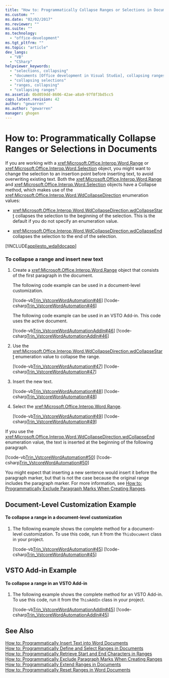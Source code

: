 ```yaml
---
title: "How to: Programmatically Collapse Ranges or Selections in Documents | Microsoft Docs"
ms.custom: ""
ms.date: "02/02/2017"
ms.reviewer: ""
ms.suite: ""
ms.technology: 
  - "office-development"
ms.tgt_pltfrm: ""
ms.topic: "article"
dev_langs: 
  - "VB"
  - "CSharp"
helpviewer_keywords: 
  - "selections, collapsing"
  - "documents [Office development in Visual Studio], collapsing ranges"
  - "collapsing selections"
  - "ranges, collapsing"
  - "collapsing ranges"
ms.assetid: 0bd059dd-8606-42ae-a8a9-97f8f3bd5cc5
caps.latest.revision: 42
author: "gewarren"
ms.author: "gewarren"
manager: ghogen
---
```

# How to: Programmatically Collapse Ranges or Selections in Documents
  If you are working with a <xref:Microsoft.Office.Interop.Word.Range> or <xref:Microsoft.Office.Interop.Word.Selection> object, you might want to change the selection to an insertion point before inserting text, to avoid overwriting existing text. Both the <xref:Microsoft.Office.Interop.Word.Range> and <xref:Microsoft.Office.Interop.Word.Selection> objects have a Collapse method, which makes use of the <xref:Microsoft.Office.Interop.Word.WdCollapseDirection> enumeration values:  
  
-   <xref:Microsoft.Office.Interop.Word.WdCollapseDirection.wdCollapseStart> collapses the selection to the beginning of the selection. This is the default if you do not specify an enumeration value.  
  
-   <xref:Microsoft.Office.Interop.Word.WdCollapseDirection.wdCollapseEnd> collapses the selection to the end of the selection.  
  
 [!INCLUDE[appliesto_wdalldocapp](../vsto/includes/appliesto-wdalldocapp-md.md)]  
  
### To collapse a range and insert new text  
  
1.  Create a <xref:Microsoft.Office.Interop.Word.Range> object that consists of the first paragraph in the document.  
  
     The following code example can be used in a document-level customization.  
  
     [!code-vb[Trin_VstcoreWordAutomation#46](../vsto/codesnippet/VisualBasic/Trin_VstcoreWordAutomationVB/ThisDocument.vb#46)]
     [!code-csharp[Trin_VstcoreWordAutomation#46](../vsto/codesnippet/CSharp/Trin_VstcoreWordAutomationCS/ThisDocument.cs#46)]  
  
     The following code example can be used in an VSTO Add-in. This code uses the active document.  
  
     [!code-vb[Trin_VstcoreWordAutomationAddIn#46](../vsto/codesnippet/VisualBasic/Trin_VstcoreWordAutomationAddIn/ThisAddIn.vb#46)]
     [!code-csharp[Trin_VstcoreWordAutomationAddIn#46](../vsto/codesnippet/CSharp/Trin_VstcoreWordAutomationAddIn/ThisAddIn.cs#46)]  
  
2.  Use the <xref:Microsoft.Office.Interop.Word.WdCollapseDirection.wdCollapseStart> enumeration value to collapse the range.  
  
     [!code-vb[Trin_VstcoreWordAutomation#47](../vsto/codesnippet/VisualBasic/Trin_VstcoreWordAutomationVB/ThisDocument.vb#47)]
     [!code-csharp[Trin_VstcoreWordAutomation#47](../vsto/codesnippet/CSharp/Trin_VstcoreWordAutomationCS/ThisDocument.cs#47)]  
  
3.  Insert the new text.  
  
     [!code-vb[Trin_VstcoreWordAutomation#48](../vsto/codesnippet/VisualBasic/Trin_VstcoreWordAutomationVB/ThisDocument.vb#48)]
     [!code-csharp[Trin_VstcoreWordAutomation#48](../vsto/codesnippet/CSharp/Trin_VstcoreWordAutomationCS/ThisDocument.cs#48)]  
  
4.  Select the <xref:Microsoft.Office.Interop.Word.Range>.  
  
     [!code-vb[Trin_VstcoreWordAutomation#49](../vsto/codesnippet/VisualBasic/Trin_VstcoreWordAutomationVB/ThisDocument.vb#49)]
     [!code-csharp[Trin_VstcoreWordAutomation#49](../vsto/codesnippet/CSharp/Trin_VstcoreWordAutomationCS/ThisDocument.cs#49)]  
  
 If you use the <xref:Microsoft.Office.Interop.Word.WdCollapseDirection.wdCollapseEnd> enumeration value, the text is inserted at the beginning of the following paragraph.  
  
 [!code-vb[Trin_VstcoreWordAutomation#50](../vsto/codesnippet/VisualBasic/Trin_VstcoreWordAutomationVB/ThisDocument.vb#50)]
 [!code-csharp[Trin_VstcoreWordAutomation#50](../vsto/codesnippet/CSharp/Trin_VstcoreWordAutomationCS/ThisDocument.cs#50)]  
  
 You might expect that inserting a new sentence would insert it before the paragraph marker, but that is not the case because the original range includes the paragraph marker. For more information, see [How to: Programmatically Exclude Paragraph Marks When Creating Ranges](../vsto/how-to-programmatically-exclude-paragraph-marks-when-creating-ranges.md).  
  
## Document-Level Customization Example  
  
#### To collapse a range in a document-level customization  
  
1.  The following example shows the complete method for a document-level customization. To use this code, run it from the `ThisDocument` class in your project.  
  
     [!code-vb[Trin_VstcoreWordAutomation#45](../vsto/codesnippet/VisualBasic/Trin_VstcoreWordAutomationVB/ThisDocument.vb#45)]
     [!code-csharp[Trin_VstcoreWordAutomation#45](../vsto/codesnippet/CSharp/Trin_VstcoreWordAutomationCS/ThisDocument.cs#45)]  
  
## VSTO Add-in Example  
  
#### To collapse a range in an VSTO Add-in  
  
1.  The following example shows the complete method for an VSTO Add-in. To use this code, run it from the `ThisAddIn` class in your project.  
  
     [!code-vb[Trin_VstcoreWordAutomationAddIn#45](../vsto/codesnippet/VisualBasic/Trin_VstcoreWordAutomationAddIn/ThisAddIn.vb#45)]
     [!code-csharp[Trin_VstcoreWordAutomationAddIn#45](../vsto/codesnippet/CSharp/Trin_VstcoreWordAutomationAddIn/ThisAddIn.cs#45)]  
  
## See Also  
 [How to: Programmatically Insert Text into Word Documents](../vsto/how-to-programmatically-insert-text-into-word-documents.md)   
 [How to: Programmatically Define and Select Ranges in Documents](../vsto/how-to-programmatically-define-and-select-ranges-in-documents.md)   
 [How to: Programmatically Retrieve Start and End Characters in Ranges](../vsto/how-to-programmatically-retrieve-start-and-end-characters-in-ranges.md)   
 [How to: Programmatically Exclude Paragraph Marks When Creating Ranges](../vsto/how-to-programmatically-exclude-paragraph-marks-when-creating-ranges.md)   
 [How to: Programmatically Extend Ranges in Documents](../vsto/how-to-programmatically-extend-ranges-in-documents.md)   
 [How to: Programmatically Reset Ranges in Word Documents](../vsto/how-to-programmatically-reset-ranges-in-word-documents.md)  
  
